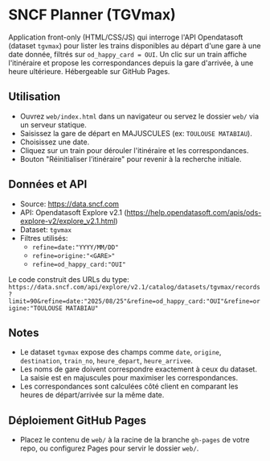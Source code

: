 # SNCF Planner (TGVmax)

Application front-only (HTML/CSS/JS) qui interroge l'API Opendatasoft (dataset `tgvmax`) pour lister les trains disponibles au départ d'une gare à une date donnée, filtrés sur `od_happy_card = OUI`. Un clic sur un train affiche l'itinéraire et propose les correspondances depuis la gare d'arrivée, à une heure ultérieure. Hébergeable sur GitHub Pages.

## Utilisation

- Ouvrez `web/index.html` dans un navigateur ou servez le dossier `web/` via un serveur statique.
- Saisissez la gare de départ en MAJUSCULES (ex: `TOULOUSE MATABIAU`).
- Choisissez une date.
- Cliquez sur un train pour dérouler l'itinéraire et les correspondances.
- Bouton "Réinitialiser l’itinéraire" pour revenir à la recherche initiale.

## Données et API

- Source: https://data.sncf.com
- API: Opendatasoft Explore v2.1 (https://help.opendatasoft.com/apis/ods-explore-v2/explore_v2.1.html)
- Dataset: `tgvmax`
- Filtres utilisés:
  - `refine=date:"YYYY/MM/DD"`
  - `refine=origine:"<GARE>"`
  - `refine=od_happy_card:"OUI"`

Le code construit des URLs du type:
`https://data.sncf.com/api/explore/v2.1/catalog/datasets/tgvmax/records?limit=90&refine=date:"2025/08/25"&refine=od_happy_card:"OUI"&refine=origine:"TOULOUSE MATABIAU"`

## Notes

- Le dataset `tgvmax` expose des champs comme `date`, `origine`, `destination`, `train_no`, `heure_depart`, `heure_arrivee`.
- Les noms de gare doivent correspondre exactement à ceux du dataset. La saisie est en majuscules pour maximiser les correspondances.
- Les correspondances sont calculées côté client en comparant les heures de départ/arrivée sur la même date.

## Déploiement GitHub Pages

- Placez le contenu de `web/` à la racine de la branche `gh-pages` de votre repo, ou configurez Pages pour servir le dossier `web/`.

